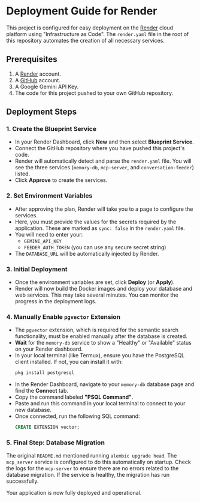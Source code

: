 # Deployment Guide for Render

This project is configured for easy deployment on the [Render](https://render.com/) cloud platform using "Infrastructure as Code". The `render.yaml` file in the root of this repository automates the creation of all necessary services.

## Prerequisites

1.  A [Render](https://render.com/) account.
2.  A [GitHub](https://github.com/) account.
3.  A Google Gemini API Key.
4.  The code for this project pushed to your own GitHub repository.

## Deployment Steps

### 1. Create the Blueprint Service

- In your Render Dashboard, click **New** and then select **Blueprint Service**.
- Connect the GitHub repository where you have pushed this project's code.
- Render will automatically detect and parse the `render.yaml` file. You will see the three services (`memory-db`, `mcp-server`, and `conversation-feeder`) listed.
- Click **Approve** to create the services.

### 2. Set Environment Variables

- After approving the plan, Render will take you to a page to configure the services.
- Here, you must provide the values for the secrets required by the application. These are marked as `sync: false` in the `render.yaml` file.
- You will need to enter your:
    - `GEMINI_API_KEY`
    - `FEEDER_AUTH_TOKEN` (you can use any secure secret string)
- The `DATABASE_URL` will be automatically injected by Render.

### 3. Initial Deployment

- Once the environment variables are set, click **Deploy** (or **Apply**).
- Render will now build the Docker images and deploy your database and web services. This may take several minutes. You can monitor the progress in the deployment logs.

### 4. Manually Enable `pgvector` Extension

- The `pgvector` extension, which is required for the semantic search functionality, must be enabled manually after the database is created.
- **Wait** for the `memory-db` service to show a "Healthy" or "Available" status on your Render dashboard.
- In your local terminal (like Termux), ensure you have the PostgreSQL client installed. If not, you can install it with:
  ```bash
  pkg install postgresql
  ```
- In the Render Dashboard, navigate to your `memory-db` database page and find the **Connect** tab.
- Copy the command labeled **"PSQL Command"**.
- Paste and run this command in your local terminal to connect to your new database.
- Once connected, run the following SQL command:
  ```sql
  CREATE EXTENSION vector;
  ```

### 5. Final Step: Database Migration

The original `README.md` mentioned running `alembic upgrade head`. The `mcp_server` service is configured to do this automatically on startup. Check the logs for the `mcp-server` to ensure there are no errors related to the database migration. If the service is healthy, the migration has run successfully.

Your application is now fully deployed and operational.
